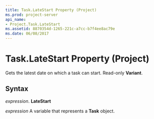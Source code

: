```yaml
---
title: Task.LateStart Property (Project)
ms.prod: project-server
api_name:
- Project.Task.LateStart
ms.assetid: 8870354d-1265-221c-a7cc-b7f4ee8ac79e
ms.date: 06/08/2017
---
```



# Task.LateStart Property (Project)

Gets the latest date on which a task can start. Read-only  **Variant**.


## Syntax

 _expression_. **LateStart**

 _expression_ A variable that represents a **Task** object.


